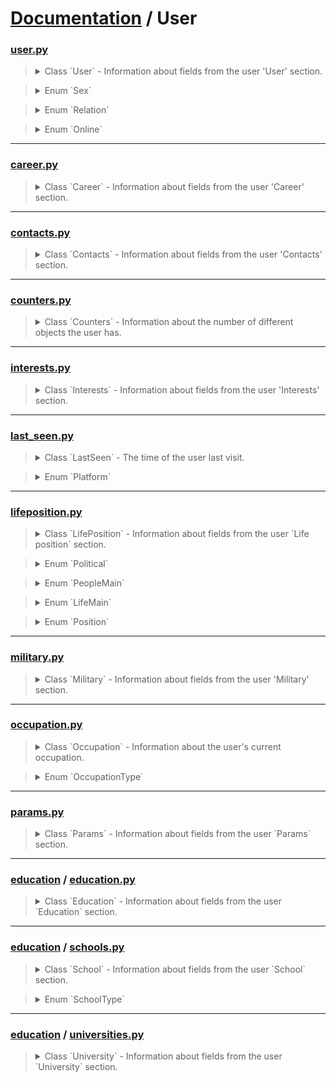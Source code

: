 # [Documentation](../) / User


### [user.py](user.py)
><details><summary>Class `User` - Information about fields from the user 'User' section.</summary><p>
>
>* `user_id`: [int](#userpy) - _Property_ for getting the user ID.
>* `domain`: [str](#userpy) - _Property_ for getting a short page address. A string containing the short address of the page is returned (for example, andrew). If it is not assigned, "id"+user_id is returned, for example, id35828305.
>* `screen_name`: [str](#userpy) - _Property_ for getting a short page name.
>* `first_name`: [str](#userpy) - _Property_ for getting the user name.
>* `last_name`: [str](#userpy) - _Property_ for getting the user's last name.
>* `birthday`: [str](#userpy) - _Property_ for getting the user's date of birth, in the format YYYY-MM-DD.
>* `sex`: [Sex](#userpy) - _Property_ for getting the user's gender. For more information, see `person_enum.Sex`.
>* `relation`: [Relation](#userpy) - _Property_ for getting information about the marital status of the user. For more information, see `person_enum.Relation`.
>* `online`: [Online](#userpy) - _Property_ for getting information about whether the user is currently on the site.
>* `count`: [Optional](#userpy)[[Counters](#counterspy)] - _Property_ for getting information about the number of different objects from the user.
>* `occupation`: [Optional](#userpy)[[Occupation](#occupationpy)] - _Property_ for getting information about user activity.
>* `contacts`: [Optional](#userpy)[[Contacts](#contactspy)] - _Property_ for getting information about the user's contact information
>* `interests`: [Optional](#userpy)[[Interests](#interestspy)] - _Property_ for getting information about fields from the `Life position` section
>* `education`: [Optional](#userpy)[[Education](#education--educationpy)] - _Property_ for obtaining educational institutions in which the user studied.
>* `career`: [Optional](#userpy)[[List](#userpy)[[Career](#careerpy)]] - _Property_ for getting a list of schools where the user studied. Array of instances of the `School` class.
>* `military`: [Optional](#userpy)[[List](#userpy)[[Military](#militarypy)]] - _Property_ for getting information about the user's military service.
>* `life_position`: [Optional](#userpy)[[LifePosition](#lifepositionpy)] - _Property_ for getting information about fields from the `Life position` section.
>* `params`: [Optional](#userpy)[[Params](#paramspy)] - _Property_ for getting information about additional user fields.
>* `get_json()`: [json](#userpy) - This method generates a json object from the fields of the `User` class.
>* *`__convert_birthdate()`: [str](#userpy) - This private method brings the date of birth of the user received from VKontakte to the standardized form `YYYY-MM-DD`* 
>* *`__decode_sex()`: [Sex](#userpy) - This private method converts the numeric representation of the value `sex` to Enum `Sex`.*
>* *`__decode_online()`: [Online](#userpy) - This private method converts the numeric representation of the value `online` to Enum `Online`.*
>* *`__decode_relation()`: [Relation](#userpy) - This private method converts the numeric representation of the value `relation` to Enum `Relation`.*
>
></p></details>

><details><summary>Enum `Sex`</summary><p>
>
>* `NOT_SPECIFIED`
>* `FEMALE`
>* `MALE`
>
></p></details>

><details><summary>Enum `Relation`</summary><p>
>
>* `NOT_SPECIFIED`
>* `NOT_MARRIED`
>* `HAVE_FRIEND`
>* `ENGAGED`
>* `EVERYTHING_IS_COMPLICATED`
>* `ACTIVE_SEARCH`
>* `IN_LOVE`
>* `CIVIL_MARRIAGE`
> 
></p></details>

><details><summary>Enum `Online`</summary><p>
>
>* `ONLINE`
>* `NOT_ONLINE`
>
></p></details>
---
### [career.py](career.py)
><details><summary>Class `Career` - Information about fields from the user 'Career' section.</summary><p>
>
>* `group_id`: [int](#careerpy) - _Property_ for getting the community ID (if available, otherwise company).
>* `company`: [str](#careerpy) - _Property_ for getting the company name (if available, otherwise group_id).
>* `city_id`: [str](#careerpy) - Everything to get the ids of the city, city (if is available, otherwise city_name).
>* `city_name`: [str](#careerpy) - _Property_ for getting the name of the city.
>* `country_id`: [int](#careerpy) - _Property_ for getting the country ID.
>* `work_from`: [int](#careerpy) - _Property_ for getting the year of the start of work.
>* `work_until`: [int](#careerpy) - _Property_ for getting the year of completion of work.
>* `position`: [str](#careerpy) - _Property_ for getting the title of the position
>* `get_json()`: [json](#careerpy) - This method generates a json object from the fields of the `Career` class.
>
></p></details>
---
### [contacts.py](contacts.py)
><details><summary>Class `Contacts` - Information about fields from the user 'Contacts' section.</summary><p>
>
>* `site`: [str](#contactspy) - _Property_ for getting the site address specified in the profile.
>* `connections`: [Dict](#contactspy)[[str](#contactspy), [Any](#contactspy)] - _Property_ for getting data about the user's services specified in the profile, such as: skype, livejournal. A separate string field containing the user's nickname is returned for each service. For example, "skype": "username".
>* `home_town`: [str](#contactspy) - _Property_ for getting the name of the hometown.
>* `city_id`: [int](#contactspy) - _Property_ for getting the user's city ID, which can be used to get it names using the `database` `method.getCitiesById`.
>* `city_name`: [str](#contactspy) - _Property_ for getting the name of the city where the user is located.
>* `country_id`: [int](#contactspy) - _Property_ for getting the user's country ID, which can be used to get it names using the `database` `method.getCitiesById`.
>* `country_name`: [str](#contactspy) - _Property_ for getting the name of the country in which the user is located.
>* `get_json()`: [json](#contactspy) - This method generates a json object from the fields of the `Contacts` class.
>
></p></details>
---
### [counters.py](counters.py)
><details><summary>Class `Counters` - Information about the number of different objects the user has.</summary><p>
>
>* `notes`: [int](#counterspy) - _Property_ for getting the number of `notes from the user.
>* `pages`: [int](#counterspy) - _Property_ for getting the number of `subscribers from the user.
>* `audios`: [int](#counterspy) - _Property_ for getting the number of `audio recordings from the user.
>* `albums`: [int](#counterspy) - _Property_ for getting the number of `photo albums from the user.
>* `photos`: [int](#counterspy) - _Property_ for getting the number of `photos from the user.
>* `videos`: [int](#counterspy) - _Property_ for getting the number of `videos from the user.
>* `user_videos`: [int](#counterspy) - _Property_ for getting the number of `videos with user`.
>* `clips_followers`: [int](#counterspy) - _Property_ for getting the number of `clips with  user`.
>* `groups`: [int](#counterspy) - _Property_ for getting the number of community subscribers from the user.
>* `friends`: [int](#counterspy) - _Property_ for getting the number of friends a user has.
>* `followers`: [int](#counterspy) - _Property_ for getting the number of `subscribers` from the user.
>* `subscriptions`: [int](#counterspy) - _Property_ for getting the number of `subscriptions` from the user.
>* `online_friends`: [int](#counterspy) - _Property_ for getting the number of `online friends` of the user.
>* `get_json()`: [json](#counterspy) - This method generates a json object from the fields of the `Counters` class.
>
></p></details>
---
### [interests.py](interests.py)
><details><summary>Class `Interests` - Information about fields from the user 'Interests' section.</summary><p>
>
>* `about`: [str](#interestspy) - _Property_ for getting the contents of the `About me` field from the profile.
>* `status`: [str](#interestspy) - _Property_ for getting user status. Returns a string containing the `status` text located in profile under the name.
>* `activities`: [str](#interestspy) - _Property_ for getting the contents of the `Activity` field from the profile.
>* `interests`: [str](#interestspy) - _Property_ for getting the contents of the `Interests` field from the profile.
>* `music`: [str](#interestspy) - _Property_ for getting the contents of the `Favorite music` field from the profile.
>* `movies`: [str](#interestspy) - _Property_ for getting the contents of the `Favorite movies` field from the profile.
>* `tv`: [str](#interestspy) - _Property_ for getting the contents of the `Favorite TV shows` field from the profile.
>* `books`: [str](#interestspy) - _Property_ for getting the contents of the `Favorite books` field from the profile.
>* `games`: [str](#interestspy) - _Property_ for getting the contents of the `Favorite games` field from the profile.
>* `quotes`: [str](#interestspy) - _Property_ for getting the contents of the `Favorite quotes` field from the profile.
>* `get_json()`: [json](#interestspy) - This method generates a json object from the fields of the 'Interests' class.
>
></p></details>
---
### [last_seen.py](last_seen.py)
><details><summary>Class `LastSeen` - The time of the user last visit.</summary><p>
>
>* `time`: [datetime](#last_seenpy) - _Property_ for getting the number of notes from the user.
>* `platform`: [Platform](#last_seenpy) - _Property_ for getting the number of subscribers from the user.
>* `get_json()`: [json](#last_seenpy) - This method generates a json object from the fields of the 'LastSeen' class.
>* *`__convert_platform()`: [Platform](#last_seenpy) - This private method converts the numeric representation of the value `platform` to Enum `Platform`.*
>
></p></details>

><details><summary>Enum `Platform`</summary><p>
>
>* `MOBILE_SITE`
>* `IPHONE_APP`
>* `IPAD_APP`
>* `ANDROID_APP`
>* `WINPHONE_APP`
>* `WINDOWS10_APP`
>* `FULL_SITE`
>
></p></details>
---
### [lifeposition.py](lifeposition.py)
><details><summary>Class `LifePosition` - Information about fields from the user `Life position` section.</summary><p>
>
>* `political`: [Political](#lifepositionpy) - _Property_ for getting information from the `Political Preferences` field.
>* `langs`: [List](#lifepositionpy)[[str](#lifepositionpy)] - _Property_ for getting information from the `Political Preferences` field.
>* `religion`: [str](#lifepositionpy) - _Property_ for getting information from the `Worldview` field.
>* `inspired_by`: [str](#lifepositionpy) - _Property_ for getting information from the field `Sources of inspiration`.
>* `people_main`: [PeopleMain](#lifepositionpy) - _Property_ for getting information from the field `The main thing in people`.
>* `life_main`: [LifeMain](#lifepositionpy) - _Property_ for getting information from the `Main thing in life` field.
>* `smoking`: [Position](#lifepositionpy) - _Property_ for getting information from the `Smoking Attitude` field.
>* `alcohol`: [Position](#lifepositionpy) - _Property_ for getting information from the `Attitude to alcohol` field.
>* `get_json()`: [json](#lifepositionpy) - This method generates a json object from the fields of the `LifePosition` class.
>* *`__convert_political()`: [Political](#lifepositionpy) - This private method converts the numeric representation of the value `political` to Enum `Political`.*
>* *`__convert_people_main()`: [PeopleMain](#lifepositionpy) - This private method converts the numeric representation of the value `people_main` to Enum `PeopleMain`.*
>* *`__convert_life_main()`: [LifeMain](#lifepositionpy) - This private method converts the numeric representation of the value `life_main` to Enum `LifeMain`.*
>* *`__convert_position()`: [Position](#lifepositionpy) - This private method converts the numeric representation of the value `position` to Enum `Position`.*
>
></p></details>

><details><summary>Enum `Political`</summary><p>
>
>* `COMMUNIST`
>* `SOCIALIST`
>* `MODERATE`
>* `LIBERAL`
>* `CONSERVATIVE`
>* `MONARCHICAL`
>* `ULTRACONSERVATIVE`
>* `INDIFFERENT`
>* `LIBERTARIAN`
>
></p></details>

><details><summary>Enum `PeopleMain`</summary><p>
>
>* `INTELLIGENCE_AND_CREATIVITY`
>* `KINDNESS_AND_HONESTY`
>* `BEAUTY_AND_HEALTH`
>* `POWER_AND_WEALTH`
>* `COURAGE_AND_PERSEVERANCE`
>* `HUMOR_AND_LOVE_OF_LIFE`
>
></p></details>

><details><summary>Enum `LifeMain`</summary><p>
>
>* `FAMILY_AND_CHILDREN`
>* `CAREER_AND_MONEY`
>* `ENTERTAINMENT_AND_RECREATION`
>* `SCIENCE_AND_RESEARCH`
>* `IMPROVING_THE_WORLD`
>* `SELF_DEVELOPMENT`
>* `BEAUTY_AND_ART`
>* `FAME_AND_INFLUENCE`
>
></p></details>

><details><summary>Enum `Position`</summary><p>
>
>* `SHARPLY_NEGATIVE`
>* `NEGATIVE`
>* `COMPROMISE`
>* `NEUTRAL`
>* `POSITIVE`
>
></p></details>
---
### [military.py](military.py)
><details><summary>Class `Military` - Information about fields from the user 'Military' section.</summary><p>
>
>* `unit`: [str](#militarypy) - _Property_ for getting the number of a military unit.
>* `unit_id`: [int](#militarypy) - _Property_ for getting the part ID in the database.
>* `country_id`: [int](#militarypy) - _Property_ for getting the ID of the country where the part is located.
>* `military_from`: [int](#militarypy) - _Property_ for getting the year of service start.
>* `military_until`: [int](#militarypy) - _Property_ for getting the end of service year.
>* `get_json()`: [json](#militarypy) - This method generates a json object from the fields of the `Military` class.
>
></p></details>
---
### [occupation.py](occupation.py)
><details><summary>Class `Occupation` - Information about the user's current occupation.</summary><p>
>
>* `id`: [int](#occupationpy) - _Property_ for getting the activity ID.
>* `name`: [str](#occupationpy) - _Property_ for getting the name of the activity.
>* `type`: [OccupationType](#occupationpy) - _Property_ for getting the type of activity.
>* `get_json()`: [json](#occupationpy) - This method generates a json object from the fields of the `Occupation` class.
>* `__convert_occupation_type()`: [OccupationType](#occupationpy) - This private method converts the numeric representation of the value `occupation_type` to Enum `Platform`.
>
></p></details>

><details><summary>Enum `OccupationType`</summary><p>
>
>* `WORK`
>* `SCHOOL`
>* `UNIVERSITY`
>
></p></details>
---
### [params.py](params.py)
><details><summary>Class `Params` - Information about fields from the user `Params` section.</summary><p>
>
>* `can_access_closed`: [bool](#paramspy)  - _Property_ for getting information about the user's ability to see the profile when is_closed = 1 (for example, he is in friends).
>* `is_closed`: [bool](#paramspy) - _Property_ for getting information about whether the user's profile is hidden by privacy settings.
>* `has_mobile`: [bool](#paramspy) - _Property_ for getting information about whether the user's mobile phone number is known.
>* `has_photo`: [bool](#paramspy) - _Property_ for getting information about whether the user has set a profile photo.
>* `is_no_index`: [bool](#paramspy) - _Property_ for getting information about whether the profile is indexed by search sites.
>* `is_trending`: [bool](#paramspy) - _Property_ for getting information about whether the profile is indexed by search sites.
>* `is_verified`: [bool](#paramspy) - _Property_ for getting information about whether the user's page has been verified.
>* `is_wall_privat`: [bool](#paramspy) - _Property_ for getting information about whether the user's page is open.
>* `timezone`: [str](#paramspy) - _Property_ for getting information about the user's time zone.
>* `last_seen`: [Optional](#paramspy)[[LastSeen](#last_seenpy)] - _Property_ for getting information about the user's last visit.
>* `get_json()`: [json](#paramspy) - This method generates a json object from the fields of the `Params` class.
>
></p></details>
---
### [education](education) / [education.py](education/education.py)
><details><summary>Class `Education` - Information about fields from the user `Education` section.</summary><p>
>
>* `schools`: [Optional](#education--educationpy)[[List](#education--educationpy)[[School](#education--schoolspy)]] - _Property_ for getting a list of schools where the user studied. Array of instances of the `School` class.
>* `universities`: [Optional](#education--educationpy)[[List](#education--educationpy)[[University](#education--universitiespy)]]  - _Property_ for getting a list of universities where the user studied. Array of instances of the `University` class.
>
></p></details>
---
### [education](education) / [schools.py](education/schools.py)
><details><summary>Class `School` - Information about fields from the user `School` section.</summary><p>
>
>* `id`: [int](#education--schoolspy) - _Property_ for getting the school ID.
>* `name`: [str](#education--schoolspy) - _Property_ for getting the name of the school.
>* `city`: [int](#education--schoolspy) - _Property_ for getting the ID of the city where the school is located.
>* `country`: [int](#education--schoolspy) - _Property_ for getting the ID of the country where the school is located.
>* `year_from`: [int](#education--schoolspy) - _Property_ for getting the year of starting school.
>* `year_to`: [int](#education--schoolspy) - _Property_ for getting the year of graduation from school.
>* `year_graduated`: [int](#education--schoolspy) - _Property_ for getting the year of graduation from school.
>* `school_class`: [str](#education--schoolspy) - _Property_ for getting a class letter.
>* `speciality`: [str](#education--schoolspy) - _Property_ for getting a class specialization at school.
>* `school_type`: [SchoolType](#education--schoolspy) - _Property_ for getting the school ID.
>* `get_json()`: [json](#education--schoolspy) - This method generates a json object from the fields of the `School` class.
>* *`__convert_school_type()`: [SchoolType](#education--schoolspy) - This private method converts the numeric representation of the value `school_type` to Enum `SchoolType`.*
>
></p></details>

><details><summary>Enum `SchoolType`</summary><p>
>
>* `SCHOOL` 
>* `GYMNASIUM`
>* `LYCEUM`
>* `BOARDING_SCHOOL`
>* `EVENING_SCHOOL` 
>* `MUSIC_SCHOOL`
>* `SPORTS_SCHOOL`
>* `ART_SCHOOL`
>* `COLLAGE`
>* `PROFESSIONAL_LYCEUM`
>* `TECHNICAL_SCHOOL`
>* `VOCATIONAL_SCHOOL`
>* `UCHILISHE`
>* `SCHOOL_OF_ARTS`
>
></p></details>
---
### [education](education) / [universities.py](education/universities.py)
><details><summary>Class `University` - Information about fields from the user `University` section.</summary><p>
>
>* `id`: [int](#education--universitiespy) - _Property_ for getting the university ID.
>* `name`: [str](#education--universitiespy) - _Property_ for getting the name of the university.
>* `city`: [int](#education--universitiespy) - _Property_ for getting the ID of the city where the university is located.
>* `country`: [int](#education--universitiespy) - _Property_ for obtaining the ID of the country in which the university is located.
>* `faculty_id`: [int](#education--universitiespy) - _Property_ for getting the faculty ID.
>* `faculty_name`: [str](#education--universitiespy) - _Property_ for getting the name of the faculty.
>* `chair_id`: [int](#education--universitiespy) - _Property_ for getting the department ID.
>* `chair_name`: [str](#education--universitiespy) - _Property_ for getting the name of the department.
>* `graduation`: [int](#education--universitiespy) - _Property_ for getting the end year.
>* `education_form`: [str](#education--universitiespy) - _Property_ for obtaining a form of training.
>* `education_status`: [str](#education--universitiespy) - _Property_ for getting the training status.
>* `get_json()`: [json](#education--universitiespy) - This method generates a json object from the fields of the `School` class.
>
></p></details>